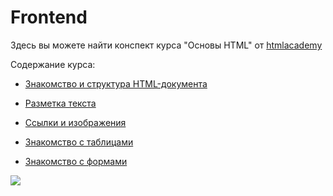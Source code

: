 # Frontend

Здесь вы можете найти конспект курса "Основы HTML" от <a href = "https://htmlacademy.ru"> htmlacademy </a>

Содержание курса: 
* [Знакомство и структура HTML-документа](https://github.com/ReginaValetova/Frontend/blob/master/htmlacademy/основы%20html/HTML%26CSS.md)

* [Разметка текста](https://github.com/ReginaValetova/Frontend/blob/master/htmlacademy/основы%20html/text_layot.md)
* [Ccылки и изображения](https://github.com/ReginaValetova/Frontend/blob/master/htmlacademy/основы%20html/Links%20and%20images.md)
* [Знакомство с таблицами](https://github.com/ReginaValetova/Frontend/blob/master/htmlacademy/основы%20html/Tables.md)
* [Знакомство с формами](https://github.com/ReginaValetova/Frontend/blob/master/htmlacademy/основы%20html/Tables.md)

<img src = "https://i.ibb.co/DRtWgYt/mem.jpg">
